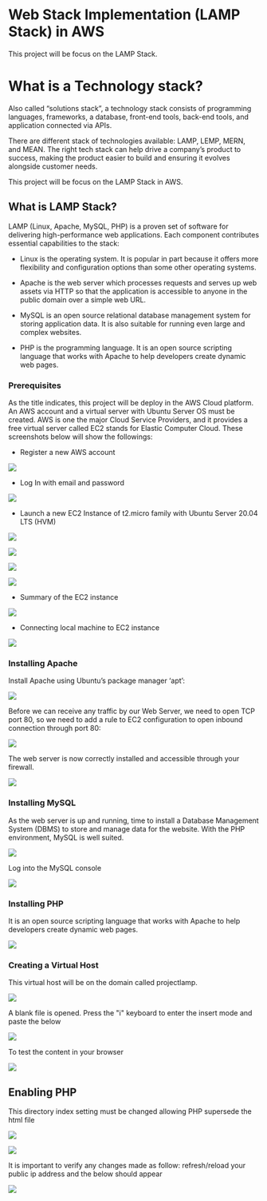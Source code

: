 
# Web Stack Implementation (LAMP Stack) in AWS

This project will be focus on the LAMP Stack.


# What is a Technology stack?

Also called “solutions stack”, a technology stack consists of programming languages, frameworks, a database, front-end tools, back-end tools, and application connected via APIs.

There are different stack of technologies available: LAMP, LEMP, MERN, and MEAN. The right tech stack can help drive  a company’s product to success, making the product easier to build and ensuring it evolves alongside customer needs.

This project will be focus on the LAMP Stack in AWS.

## What is LAMP Stack?
LAMP (Linux, Apache, MySQL, PHP) is a proven set of software for delivering high-performance web applications. Each component contributes essential capabilities to the stack:
* Linux is the operating system. It is popular in part because it offers more flexibility and configuration options than some other operating systems.

* Apache is the web server which processes requests and serves up web assets via HTTP so that the application is accessible to anyone in the public domain over a simple web URL. 

* MySQL is an open source relational database management system for storing application data. It is also suitable for running even large and complex websites.

* PHP  is the programming language.  It is an open source scripting language that works with Apache to help developers create dynamic web pages. 

### Prerequisites

As the title indicates, this project will be deploy in the AWS Cloud platform.  An AWS account and a virtual server with Ubuntu Server OS must be created.
AWS is one the major Cloud Service Providers, and it provides a free virtual server called EC2 stands for Elastic Computer Cloud. These screenshots below will show the followings:



* Register a new AWS account

![](pics/aws.png)


* Log In with email and password

![](pics/aws1.png)


* Launch  a new EC2 Instance of t2.micro family with Ubuntu Server 20.04 LTS (HVM)

![](pics/ec2.png)


![](pics/ec2launch1.png)


![](pics/ec2launch2.png)


![](pics/ec2launch3.png)



* Summary of the EC2 instance

![](pics/ec2summary.png)



* Connecting local machine to EC2 instance

![](pics/ec2fromterminal.png)


### Installing Apache

Install Apache using Ubuntu’s package manager ‘apt’:

![](pics/apacheinstall.png)



Before we can receive any traffic by our Web Server, we need to open TCP port 80, so we need to add a rule to EC2 configuration to open inbound connection through port 80:

![](pics/apacheinstall1.png)


The web server is now correctly installed and accessible through your firewall.

![](pics/apache2page.png)


### Installing MySQL

As the web server is up and running, time to install a Database Management System (DBMS) to store and manage data for the website. With the PHP environment, MySQL is well suited.

![](pics/mysql-install2.png)


Log into the MySQL console

![](pics/mysql-install3.png)


### Installing PHP

It is an open source scripting language that works with Apache to help developers create dynamic web pages. 

![](pics/php-install.png)


### Creating a Virtual Host 

This virtual host will be on the domain called projectlamp.

![](pics/virtualhost.png) 


A blank file is opened. Press the "i" keyboard to enter the insert mode and paste the below

![](pics/virtualhost1.png) 


To test the content in your browser

![](pics/virtualhost2.png) 



## Enabling PHP

This directory index setting must be changed allowing PHP supersede the html file

![](pics/php-enable.png)

![](pics/php-enable1.png)

It is important to verify any changes made as follow:
refresh/reload your public ip address and the below should appear

![](pics/php-enable2.png)






